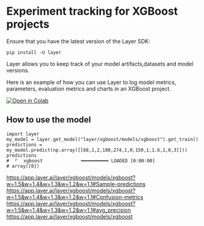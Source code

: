 # Experiment tracking for XGBoost projects

Ensure that you have the latest version of the Layer SDK: 

`pip install -U layer`


Layer allows you to keep track of your model artifacts,datasets and model versions.

Here is an example of how you can use Layer to log model metrics, parameters, evaluation metrics and charts in an XGBoost project.

[![Open in Colab](https://colab.research.google.com/assets/colab-badge.svg)](https://colab.research.google.com/drive/1avRqBqA4rbutJwp78xHPMNyL4KiqZR2v?usp=sharing) 

## How to use the model 

```
import layer
my_model = layer.get_model("layer/xgboost/models/xgboost").get_train()
predictions = my_model.predict(np.array([[68,1,2,180,274,1,0,150,1,1.6,1,0,3]]))
predictions
#  ⠋  xgboost              ━━━━━━━━━━ LOADED [0:00:00] 
# array([0])
```

https://app.layer.ai/layer/xgboost/models/xgboost?w=1.5&w=1.4&w=1.3&w=1.2&w=1.1#Sample-predictions https://app.layer.ai/layer/xgboost/models/xgboost?w=1.5&w=1.4&w=1.3&w=1.2&w=1.1#Confusion-metrics https://app.layer.ai/layer/xgboost/models/xgboost?w=1.5&w=1.4&w=1.3&w=1.2&w=1.1#avg_precision https://app.layer.ai/layer/xgboost/models/xgboost